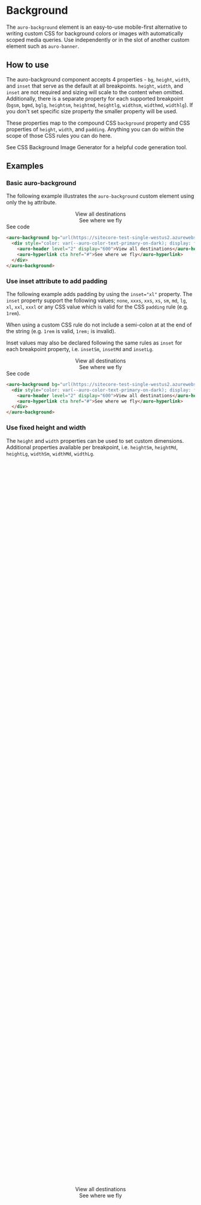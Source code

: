 # Background

The `auro-background` element is an easy-to-use mobile-first alternative to writing custom CSS for background colors or images with automatically scoped media queries. Use independently or in the slot of another custom element such as `auro-banner`.

## How to use

The auro-background component accepts 4 properties - `bg`, `height`, `width`, and `inset` that serve as the default at all breakpoints. `height`, `width`, and `inset` are not required and sizing will scale to the content when omitted. Additionally, there is a separate property for each supported breakpoint (`bgsm`, `bgmd`, `bglg`, `heightsm`, `heightmd`, `heightlg`, `widthsm`, `widthmd`, `widthlg`).  If you don't set specific size property the smaller property will be used.

These properties map to the compound CSS `background` property and CSS properties of `height`, `width`, and `padding`. Anything you can do within the scope of those CSS rules you can do here.

See <auro-hyperlink target="_blank" href="https://webcode.tools/generators/css/background-image">CSS Background Image Generator</auro-hyperlink> for a helpful code generation tool.


## Examples

### Basic auro-background

The following example illustrates the `auro-background` custom element using only the `bg` attribute.

<div class="exampleWrapper">
<auro-background bg="url(https://sitecore-test-single-westus2.azurewebsites.net/-/media/Images/pages/examples/ad2) center center/cover no-repeat">
  <div style="color: var(--auro-color-text-primary-on-dark); display: flex; flex-direction: column; align-items: center; justify-content: center;">
    <auro-header level="2" display="600">View all destinations</auro-header>
    <auro-hyperlink cta href="#">See where we fly</auro-hyperlink>
  </div>
</auro-background>
</div>

<auro-accordion lowProfile justifyRight>
  <span slot="trigger">See code</span>

```html
<auro-background bg="url(https://sitecore-test-single-westus2.azurewebsites.net/-/media/Images/pages/examples/ad2) center center/cover no-repeat">
  <div style="color: var(--auro-color-text-primary-on-dark); display: flex; flex-direction: column; align-items: center; justify-content: center;">
    <auro-header level="2" display="600">View all destinations</auro-header>
    <auro-hyperlink cta href="#">See where we fly</auro-hyperlink>
  </div>
</auro-background>
```

</auro-accordion>


### Use inset attribute to add padding

The following example adds padding by using the `inset="xl"` property. The `inset` property support the following values; `none`, `xxxs`, `xxs`, `xs`, `sm`, `md`, `lg`, `xl`, `xxl`, `xxxl` or any CSS value which is valid for the CSS `padding` rule (e.g. `1rem`).

When using a custom CSS rule do not include a semi-colon at at the end of the string (e.g. `1rem` is valid, `1rem;` is invalid).

Inset values may also be declared following the same rules as `inset` for each breakpoint property, i.e. `insetSm`, `insetMd` and `insetLg`.

<div class="exampleWrapper">
<auro-background bg="url(https://sitecore-test-single-westus2.azurewebsites.net/-/media/Images/pages/examples/ad2) center center/cover no-repeat" inset="xl">
  <div style="color: var(--auro-color-text-primary-on-dark); display: flex; flex-direction: column; align-items: center; justify-content: center;">
    <auro-header level="2" display="600">View all destinations</auro-header>
    <auro-hyperlink cta href="#">See where we fly</auro-hyperlink>
  </div>
</auro-background>
</div>

<auro-accordion lowProfile justifyRight>
  <span slot="trigger">See code</span>

```html
<auro-background bg="url(https://sitecore-test-single-westus2.azurewebsites.net/-/media/Images/pages/examples/ad2) center center/cover no-repeat" inset="xl">
  <div style="color: var(--auro-color-text-primary-on-dark); display: flex; flex-direction: column; align-items: center; justify-content: center;">
    <auro-header level="2" display="600">View all destinations</auro-header>
    <auro-hyperlink cta href="#">See where we fly</auro-hyperlink>
  </div>
</auro-background>
```

</auro-accordion>


### Use fixed height and width

The `height` and `width` properties can be used to set custom dimensions. Additional properties available per breakpoint, i.e. `heightSm`, `heightMd`, `heightLg`, `widthSm`, `widthMd`, `widthLg`.

<div class="exampleWrapper">
<auro-background bg="url(https://sitecore-test-single-westus2.azurewebsites.net/-/media/Images/pages/examples/ad2) center center/cover no-repeat" height="350px" width="300px">
  <div style="height: 100%; color: var(--auro-color-text-primary-on-dark); display: flex; flex-direction: column; align-items: center; justify-content: center;">
    <auro-header level="2" display="600">View all destinations</auro-header>
    <auro-hyperlink cta href="#">See where we fly</auro-hyperlink>
  </div>
</auro-background>
</div>

<auro-accordion lowProfile justifyRight>
  <span slot="trigger">See code</span>

```html
<auro-background bg="url(https://sitecore-test-single-westus2.azurewebsites.net/-/media/Images/pages/examples/ad2) center center/cover no-repeat">
  <div style="color: var(--auro-color-text-primary-on-dark); display: flex; flex-direction: column; align-items: center; justify-content: center;">
    <auro-header level="2" display="600">View all destinations</auro-header>
    <auro-hyperlink cta href="#">See where we fly</auro-hyperlink>
  </div>
</auro-background>
```

</auro-accordion>


### Change backgrounds at breakpoints

You may specify different `bg` values for each breakpoint using the `bgSm`, `bgMd` and `bgLg` properties.

<div class="exampleWrapper">
<auro-background
  bg="url(https://sitecore-test-single-westus2.azurewebsites.net/-/media/Images/pages/examples/ad2) center center/cover no-repeat"
  bgMd="url(https://sitecore-prod-cd-westus2.azurewebsites.net/-/media/Images/homepage-tiles/email-deals-holiday/MKT_091820_BF-CM-Email-Sign-Up-Materials_Merch-tiles_Evergreen_720x720-background.jpg) center center/cover no-repeat"
  bgLg="url(https://sitecore-test-single-westus2.azurewebsites.net/-/media/Images/common-assets/destinations/hawaii-bg) center center/cover no-repeat"
  inset="xl">
  <div style="color: var(--auro-color-text-primary-on-dark); display: flex; flex-direction: column; align-items: center; justify-content: center;">
    <auro-header level="2" display="600">View all destinations</auro-header>
    <auro-hyperlink cta href="#">See where we fly</auro-hyperlink>
  </div>
</auro-background>
</div>

<auro-accordion lowProfile justifyRight>
  <span slot="trigger">See code</span>

```html
<auro-background
  bg="url(https://sitecore-test-single-westus2.azurewebsites.net/-/media/Images/pages/examples/ad2) center center/cover no-repeat"
  bgMd="url(https://sitecore-prod-cd-westus2.azurewebsites.net/-/media/Images/homepage-tiles/email-deals-holiday/MKT_091820_BF-CM-Email-Sign-Up-Materials_Merch-tiles_Evergreen_720x720-background.jpg) center center/cover no-repeat"
  bgLg="url(https://sitecore-test-single-westus2.azurewebsites.net/-/media/Images/common-assets/destinations/hawaii-bg) center center/cover no-repeat"
  inset="xl">
  <div style="color: var(--auro-color-text-primary-on-dark); display: flex; flex-direction: column; align-items: center; justify-content: center;">
    <auro-header level="2" display="600">View all destinations</auro-header>
    <auro-hyperlink cta href="#">See where we fly</auro-hyperlink>
  </div>
</auro-background>
```

</auro-accordion>


## Additional Examples

<div class="exampleWrapper">
<auro-background bg="url(https://sitecore-test-single-westus2.azurewebsites.net/-/media/Images/common-assets/destinations/hawaii-bg) center center/cover no-repeat" inset="md" width="300px">
  <div style="color: var(--auro-color-text-primary-on-dark); display: flex; flex-direction: column; justify-content: center;">
    <img alt="" style="width:150px;" src="https://sitecore-test-single-westus2.azurewebsites.net/-/media/Images/pages/pattern-library/banner-deals/40K-cc-100-dollar-statement-credit">
    <auro-header level="2" display="600">Alaska Airlines Visa Signature® card</auro-header>
    <ul class="credit-card-offer" style="text-shadow: 1px 1px 0px rgba(0,0,0,0); margin-bottom: 12px; list-style: none; padding: 0;">
      <li>Alaska's Famous Companion Fare<sup>™</sup> every year</li>
      <li>First checked bag free for you and up to 6 guests on your reservation</li>
    </ul>
    <auro-hyperlink cta secondary href="#">Join now</auro-hyperlink><br />
    <auro-hyperlink nav onDark href="#" style="font-size: var(--auro-text-body-size-xs);">
      Restrictions apply
      <svg viewBox="0 0 24 24" xmlns:xlink="http://www.w3.org/1999/xlink" xmlns="http://www.w3.org/2000/svg" role="img" aria-hidden="true" style="min-width: var(--auro-size-md); height: var(--auro-size-md); fill: currentColor" class="ico_squareLarge"><title>This content from Alaska Airlines will open in a new tab or window.</title><desc>Notice indicator to alert users that action will result in the browser opening a new tab or window.</desc><path fill-rule="evenodd" d="M20.2462 5.68686C20.1813 4.60628 19.2844 3.75 18.1875 3.75H8.8125L8.68686 3.75376C7.60628 3.8187 6.75 4.7156 6.75 5.8125V6.75029L6.5 6.75044L6.33248 6.75546C4.8917 6.84204 3.75 8.03791 3.75 9.50044V17.5004L3.75502 17.668C3.8416 19.1087 5.03747 20.2504 6.5 20.2504H14.5L14.6675 20.2454C16.1083 20.1588 17.25 18.963 17.25 17.5004V17.25H18.1875L18.3131 17.2462C19.3937 17.1813 20.25 16.2844 20.25 15.1875V5.8125L20.2462 5.68686ZM15.75 17.25H8.8125C7.7156 17.25 6.8187 16.3937 6.75376 15.3131L6.75 15.1875V8.2503L6.5 8.25044C5.85279 8.25044 5.32047 8.74232 5.25645 9.37264L5.25 9.50044V17.5004C5.25 18.1477 5.74187 18.68 6.37219 18.744L6.5 18.7504H14.5C15.1472 18.7504 15.6795 18.2586 15.7435 17.6282L15.75 17.5004V17.25ZM9.125 5.25H17.875L17.9645 5.25452C18.4057 5.29933 18.75 5.67195 18.75 6.125V14.875L18.7455 14.9645C18.7007 15.4057 18.328 15.75 17.875 15.75H9.125L9.03554 15.7455C8.59431 15.7007 8.25 15.328 8.25 14.875V6.125L8.25452 6.03554C8.29933 5.59431 8.67195 5.25 9.125 5.25ZM13.4051 7.00729L13.5069 7C13.8866 7 14.2003 7.30061 14.25 7.69063L14.2569 7.79906L14.25 9.73835L16.25 9.73835C16.6297 9.73835 16.9435 10.039 16.9932 10.429L17 10.5374C17 10.9419 16.7179 11.2763 16.3518 11.3292L16.25 11.3365L14.249 11.3365L14.25 13.2009C14.25 13.6055 13.9679 13.9398 13.6018 13.9927L13.5 14C13.1203 14 12.8065 13.6994 12.7569 13.3094L12.75 13.2009L12.749 11.3365L10.75 11.3365C10.3703 11.3365 10.0565 11.0359 10.0068 10.6458L10 10.5374C10 10.1329 10.2822 9.79855 10.6482 9.74564L10.75 9.73835L12.75 9.73835L12.7569 7.79906C12.7569 7.39453 13.039 7.06021 13.4051 7.00729Z"></path></svg>
    </auro-hyperlink>
  </div>
</auro-background>
</div>

<auro-accordion lowProfile justifyRight>
  <span slot="trigger">See code</span>

```html
<auro-background bg="url(https://sitecore-test-single-westus2.azurewebsites.net/-/media/Images/common-assets/destinations/hawaii-bg) center center/cover no-repeat" inset="md" width="300px">
  <div style="color: var(--auro-color-text-primary-on-dark); display: flex; flex-direction: column; justify-content: center;">
    <img alt="" style="width:150px;" src="https://sitecore-test-single-westus2.azurewebsites.net/-/media/Images/pages/pattern-library/banner-deals/40K-cc-100-dollar-statement-credit">
    <auro-header level="2" display="600">Alaska Airlines Visa Signature® card</auro-header>
    <ul class="credit-card-offer" style="text-shadow: 1px 1px 0px rgba(0,0,0,0); margin-bottom: 12px; list-style: none; padding: 0;">
      <li>Alaska's Famous Companion Fare<sup>™</sup> every year</li>
      <li>First checked bag free for you and up to 6 guests on your reservation</li>
    </ul>
    <auro-hyperlink cta secondary href="#">Join now</auro-hyperlink><br />
    <auro-hyperlink nav onDark href="#" style="font-size: var(--auro-text-body-size-xs);">
      Restrictions apply
      <svg viewBox="0 0 24 24" xmlns:xlink="http://www.w3.org/1999/xlink" xmlns="http://www.w3.org/2000/svg" role="img" aria-hidden="true" style="min-width: var(--auro-size-md); height: var(--auro-size-md); fill: currentColor" class="ico_squareLarge"><title>This content from Alaska Airlines will open in a new tab or window.</title><desc>Notice indicator to alert users that action will result in the browser opening a new tab or window.</desc><path fill-rule="evenodd" d="M20.2462 5.68686C20.1813 4.60628 19.2844 3.75 18.1875 3.75H8.8125L8.68686 3.75376C7.60628 3.8187 6.75 4.7156 6.75 5.8125V6.75029L6.5 6.75044L6.33248 6.75546C4.8917 6.84204 3.75 8.03791 3.75 9.50044V17.5004L3.75502 17.668C3.8416 19.1087 5.03747 20.2504 6.5 20.2504H14.5L14.6675 20.2454C16.1083 20.1588 17.25 18.963 17.25 17.5004V17.25H18.1875L18.3131 17.2462C19.3937 17.1813 20.25 16.2844 20.25 15.1875V5.8125L20.2462 5.68686ZM15.75 17.25H8.8125C7.7156 17.25 6.8187 16.3937 6.75376 15.3131L6.75 15.1875V8.2503L6.5 8.25044C5.85279 8.25044 5.32047 8.74232 5.25645 9.37264L5.25 9.50044V17.5004C5.25 18.1477 5.74187 18.68 6.37219 18.744L6.5 18.7504H14.5C15.1472 18.7504 15.6795 18.2586 15.7435 17.6282L15.75 17.5004V17.25ZM9.125 5.25H17.875L17.9645 5.25452C18.4057 5.29933 18.75 5.67195 18.75 6.125V14.875L18.7455 14.9645C18.7007 15.4057 18.328 15.75 17.875 15.75H9.125L9.03554 15.7455C8.59431 15.7007 8.25 15.328 8.25 14.875V6.125L8.25452 6.03554C8.29933 5.59431 8.67195 5.25 9.125 5.25ZM13.4051 7.00729L13.5069 7C13.8866 7 14.2003 7.30061 14.25 7.69063L14.2569 7.79906L14.25 9.73835L16.25 9.73835C16.6297 9.73835 16.9435 10.039 16.9932 10.429L17 10.5374C17 10.9419 16.7179 11.2763 16.3518 11.3292L16.25 11.3365L14.249 11.3365L14.25 13.2009C14.25 13.6055 13.9679 13.9398 13.6018 13.9927L13.5 14C13.1203 14 12.8065 13.6994 12.7569 13.3094L12.75 13.2009L12.749 11.3365L10.75 11.3365C10.3703 11.3365 10.0565 11.0359 10.0068 10.6458L10 10.5374C10 10.1329 10.2822 9.79855 10.6482 9.74564L10.75 9.73835L12.75 9.73835L12.7569 7.79906C12.7569 7.39453 13.039 7.06021 13.4051 7.00729Z"></path></svg>
    </auro-hyperlink>
  </div>
</auro-background>
```

</auro-accordion>

<div class="exampleWrapper">
<auro-background bg="url(https://sitecore-test-single-westus2.azurewebsites.net/-/media/Images/pages/examples/ad1) center top/cover no-repeat" height="500px" width="400px" inset="md">
  <div style="height: 100%; display: flex; flex-direction: column; justify-content: center;">
    <auro-header level="2" display="600">Explore our Route Map</auro-header>
    <p style="margin-bottom:12px;">Visit amazing destinations like, Costa Rica, Hawaii, or Mexico</p>
    <auro-hyperlink slot="button" href="#">Visit route map</auro-hyperlink>
  </div>
</auro-background>
</div>

<auro-accordion lowProfile justifyRight>
  <span slot="trigger">See code</span>

```html
<auro-background bg="url(https://sitecore-test-single-westus2.azurewebsites.net/-/media/Images/pages/examples/ad1) center top/cover no-repeat" height="500px" width="400px" inset="md">
  <div style="height: 100%; display: flex; flex-direction: column; justify-content: center;">
    <auro-header level="2" display="600">Explore our Route Map</auro-header>
    <p style="margin-bottom:12px;">Visit amazing destinations like, Costa Rica, Hawaii, or Mexico</p>
    <auro-hyperlink slot="button" href="#">Visit route map</auro-hyperlink>
  </div>
</auro-background>
```

</auro-accordion>
